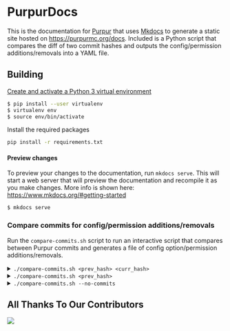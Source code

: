 # PurpurDocs

This is the documentation for [Purpur](https://purpurmc.org/) that uses [Mkdocs](https://github.com/mkdocs/mkdocs) to generate a static site hosted on https://purpurmc.org/docs. Included is a Python script that compares the diff of two commit hashes and outputs the config/permission additions/removals into a YAML file.

## Building

[Create and activate a Python 3 virtual environment](https://docs.python.org/3/tutorial/venv.html)
```sh
$ pip install --user virtualenv
$ virtualenv env
$ source env/bin/activate
```

Install the required packages
```sh
pip install -r requirements.txt
```

#### Preview changes

To preview your changes to the documentation, run `mkdocs serve`. This will start a web server that will preview the documentation and recompile it as you make changes. More info is shown here: https://www.mkdocs.org/#getting-started
```sh
$ mkdocs serve
```

### Compare commits for config/permission additions/removals

Run the `compare-commits.sh` script to run an interactive script that compares between Purpur commits and generates a file of config option/permission additions/removals. 

<details>
<summary><code>./compare-commits.sh &lt;prev_hash> &lt;curr_hash> </code></summary>
You can also add two commit hashes as command line arguments and it will skip the interactive aspect of the script.

```sh
$ ./compare-commits.sh 885092 22b876
```

```yml
# logs/885092..22b876.yml

config:
  additions:
  - gameplay-mechanics.item.immune.cactus: new ArrayList<>()
  - gameplay-mechanics.player.fix-stuck-in-portal: 'false'
  removals:
  - projectile-load-save-per-chunk-limit: '-1'
permission:
  additions: []
  removals: []
```
</details>

<details>
<summary><code>./compare-commits.sh &lt;prev_hash> </code></summary>
Including only one hash will compare it to the latest commit of the branch specified (which is `ver/1.16.5` at the time of writing).

```sh
$ ./compare-commits.sh 885092
```

```yml
# logs/885092..ver|1.16.5.yml

config:
  additions:
  - gameplay-mechanics.item.immune.cactus: new ArrayList<>()
  - gameplay-mechanics.player.fix-stuck-in-portal: 'false'
  removals:
  - projectile-load-save-per-chunk-limit: '-1'
permission:
  additions: []
  removals: []
```
</details>

<details>
<summary><code>./compare-commits.sh --no-commits </code></summary>
Running the script with the option `--no-commits` or `-nc` will create a `last_commit` file that includes the most recent commit at runtime. Running it again will make it use the hash located in `last_commit` as the first commit hash, replacing it with the most recent commit after generating the file.

```sh
# First time running it
$ ./compare-commits.sh -nc
```

```yml
# logs/885092..ver|1.16.5.yml

config:
  additions:
  - gameplay-mechanics.item.immune.cactus: new ArrayList<>()
  - gameplay-mechanics.player.fix-stuck-in-portal: 'false'
  removals:
  - projectile-load-save-per-chunk-limit: '-1'
permission:
  additions: []
  removals: []
```

```yml
# Creates a last_commit file
885092
```



```sh
# Running it again after new commits are pushed to Purpur
$ ./compare-commits.sh -nc
```

```yml
# logs/885092..22b876.yml

config:
  additions:
  - gameplay-mechanics.item.immune.cactus: new ArrayList<>()
  - gameplay-mechanics.player.fix-stuck-in-portal: 'false'
  removals:
  - projectile-load-save-per-chunk-limit: '-1'
permission:
  additions: []
  removals: []
```

```yml
# Modifies the last_commit file
22b876
```
</details>

## All Thanks To Our Contributors

<a href="https://github.com/PurpurMC/PurpurDocs/graphs/contributors">
  <img src="https://contrib.rocks/image?repo=PurpurMC/PurpurDocs" />
</a>

